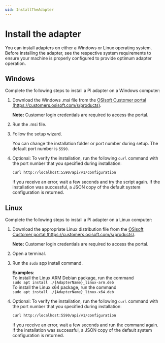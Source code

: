 ```yaml
---
uid: InstallTheAdapter
---
```


# Install the adapter

You can install adapters on either a Windows or Linux operating system. Before installing the adapter, see the respective system requirements to ensure your machine is properly configured to provide optimum adapter operation.

## Windows

Complete the following steps to install a PI adapter on a Windows computer:

1. Download the Windows .msi file from the [OSIsoft Customer portal (https://customers.osisoft.com/s/products)](https://customers.osisoft.com/s/products).

    **Note:** Customer login credentials are required to access the portal.

2. Run the .msi file.
3. Follow the setup wizard.

    You can change the installation folder or port number during setup. The default port number is `5590`.

4. Optional: To verify the installation, run the following `curl` command with the port number that you specified during installation:

    ```bash
   curl http://localhost:5590/api/v1/configuration
   ```

   If you receive an error, wait a few seconds and try the script again. If the installation was successful, a JSON copy of the default system configuration is returned.

## Linux

Complete the following steps to install a PI adapter on a Linux computer:

1. Download the appropriate Linux distribution file from the [OSIsoft Customer portal (https://customers.osisoft.com/s/products)](https://customers.osisoft.com/s/products).

    **Note:** Customer login credentials are required to access the portal.

2. Open a terminal.
3. Run the `sudo` app install command.

    **Examples**: <br> To install the Linux ARM Debian package, run the command <br>`sudo apt install ./{AdapterName}_linux-arm.deb` <br> To install the Linux x64 package, run the command <br> `sudo apt install ./{AdapterName}_linux-x64.deb`

4. Optional: To verify the installation, run the following `curl` command with the port number that you specified during installation:

   ```bash
   curl http://localhost:5590/api/v1/configuration
   ```

    If you receive an error, wait a few seconds and run the command again. If the installation was successful, a JSON copy of the default system configuration is returned.
